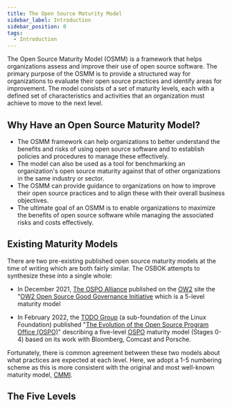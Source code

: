 ```yaml
---
title: The Open Source Maturity Model
sidebar_label: Introduction
sidebar_position: 0
tags: 
  - Introduction
---
```


 The Open Source Maturity Model (OSMM) is a framework that helps organizations assess and improve their use of open source software. The primary purpose of the OSMM is to provide a structured way for organizations to evaluate their open source practices and identify areas for improvement. The model consists of a set of maturity levels, each with a defined set of characteristics and activities that an organization must achieve to move to the next level.

 ## Why Have an Open Source Maturity Model?

- The OSMM framework can help organizations to better understand the benefits and risks of using open source software and to establish policies and procedures to manage these effectively. 
- The model can also be used as a tool for benchmarking an organization's open source maturity against that of other organizations in the same industry or sector. 
- The OSMM can provide guidance to organizations on how to improve their open source practices and to align these with their overall business objectives. 
- The ultimate goal of an OSMM is to enable organizations to maximize the benefits of open source software while managing the associated risks and costs effectively.


 ## Existing Maturity Models

 There are two pre-existing published open source maturity models at the time of writing which are both fairly similar.  The OSBOK attempts to synthesize these into a single whole:

- In December 2021, [The OSPO Alliance](https://ospo.zone) published on the [OW2](https://www.ow2.org) site the "[OW2 Open Source Good Governance Initiative](https://www.ow2.org/view/OSS_Governance/) which is a 5-level maturity model 

- In February 2022, the [TODO Group](todogroup.org) (a sub-foundation of the Linux Foundation) published "[The Evolution of the Open Source Program Office (OSPO)](https://www.linuxfoundation.org/research/the-evolution-of-the-open-source-program-office-ospo)" describing a five-level [OSPO](../Roles/OSPO) maturity model (Stages 0-4) based on its work with Bloomberg, Comcast and Porsche.  

Fortunately, there is common agreement between these two models about what practices are expected at each level.  Here, we adopt a 1-5 numbering scheme as this is more consistent with the original and most well-known maturity model, [CMMI](https://en.wikipedia.org/wiki/Capability_Maturity_Model_Integration).

## The Five Levels

<BokTagList filter="OSMM" />
